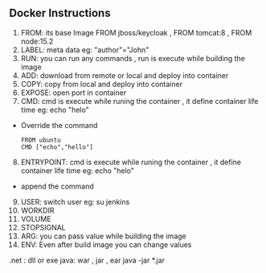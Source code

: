 ## Docker Instructions
   1. FROM:  its base Image   FROM jboss/keycloak , FROM tomcat:8 , FROM node:15.2 
   2. LABEL: meta data eg: "author"="John" 
   3. RUN: you can run any commands , run is execute while building the image
   4. ADD: download from remote or local  and deploy into container
   5. COPY: copy from local and deploy into container
   6. EXPOSE: open port in container
   7. CMD: cmd is execute while runing the container , it  define container life time    eg: echo "helo" 
   * Override the command
        ```
        FROM ubuntu
        CMD ["echo","hello"]
        ```
   8.  ENTRYPOINT: cmd is execute while runing the container , it  define container life time    eg: echo "helo" 
   * append the command
   9.  USER:   switch user eg: su jenkins
   10.  WORKDIR 
   11.  VOLUME
   12.  STOPSIGNAL
   13.  ARG: you can pass value while building the image
   14.  ENV: Even after build image you can change values

.net :  dll or exe
java: war , jar , ear
java -jar *.jar